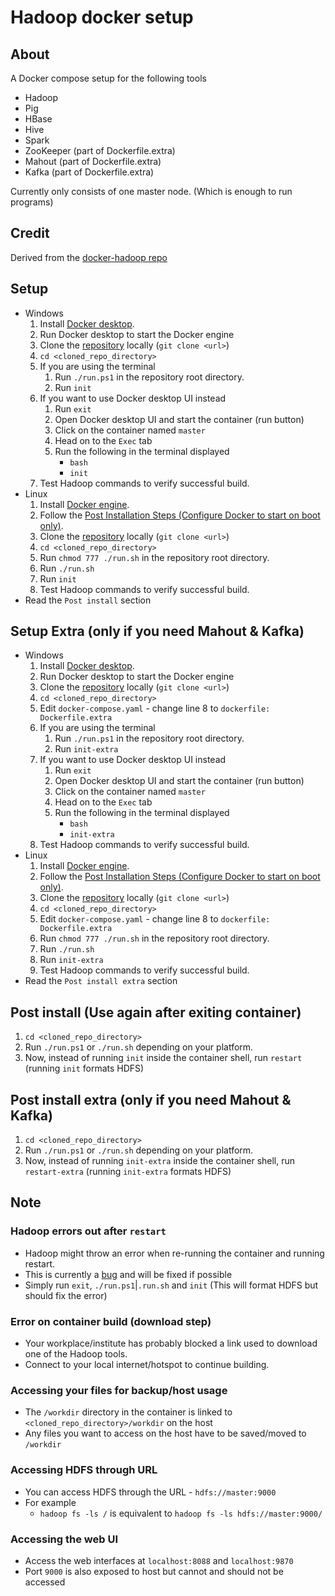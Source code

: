 # Hadoop docker setup

## About

A Docker compose setup for the following tools
- Hadoop
- Pig
- HBase
- Hive
- Spark
- ZooKeeper (part of Dockerfile.extra)
- Mahout (part of Dockerfile.extra)
- Kafka (part of Dockerfile.extra)

Currently only consists of one master node. (Which is enough to run programs)

## Credit

Derived from the [docker-hadoop repo](https://github.com/silicoflare/docker-hadoop)

## Setup

- Windows
  1. Install [Docker desktop](https://docs.docker.com/desktop/install/windows-install/).
  2. Run Docker desktop to start the Docker engine
  3. Clone the [repository](https://github.com/dhzdhd/hadoop-docker-compose.git) locally (`git clone <url>`)
  4. `cd <cloned_repo_directory>`
  5. If you are using the terminal
     1. Run `./run.ps1` in the repository root directory.
     2. Run `init`
  6. If you want to use Docker desktop UI instead
     1. Run `exit`
     2. Open Docker desktop UI and start the container (run button)
     3. Click on the container named `master`
     4. Head on to the `Exec` tab
     5.  Run the following in the terminal displayed
         - `bash`
         - `init`
  7. Test Hadoop commands to verify successful build.
- Linux
  1. Install [Docker engine](https://docs.docker.com/engine/install/).
  2. Follow the [Post Installation Steps (Configure Docker to start on boot only)](https://docs.docker.com/engine/install/linux-postinstall/#configure-docker-to-start-on-boot-with-systemd).
  3. Clone the [repository](https://github.com/dhzdhd/hadoop-docker-compose.git) locally (`git clone <url>`)
  4. `cd <cloned_repo_directory>`
  5. Run `chmod 777 ./run.sh` in the repository root directory.
  6. Run `./run.sh`
  7. Run `init`
  8. Test Hadoop commands to verify successful build.
- Read the `Post install` section

## Setup Extra (only if you need Mahout & Kafka)

- Windows
  1. Install [Docker desktop](https://docs.docker.com/desktop/install/windows-install/).
  2. Run Docker desktop to start the Docker engine
  3. Clone the [repository](https://github.com/dhzdhd/hadoop-docker-compose.git) locally (`git clone <url>`)
  4. `cd <cloned_repo_directory>`
  5. Edit `docker-compose.yaml` - change line 8 to `dockerfile: Dockerfile.extra`
  6. If you are using the terminal
     1. Run `./run.ps1` in the repository root directory.
     2. Run `init-extra`
  7. If you want to use Docker desktop UI instead
     1. Run `exit`
     2. Open Docker desktop UI and start the container (run button)
     3. Click on the container named `master`
     4. Head on to the `Exec` tab
     5.  Run the following in the terminal displayed
         - `bash`
         - `init-extra`
  8. Test Hadoop commands to verify successful build.
- Linux
  1. Install [Docker engine](https://docs.docker.com/engine/install/).
  2. Follow the [Post Installation Steps (Configure Docker to start on boot only)](https://docs.docker.com/engine/install/linux-postinstall/#configure-docker-to-start-on-boot-with-systemd).
  3. Clone the [repository](https://github.com/dhzdhd/hadoop-docker-compose.git) locally (`git clone <url>`)
  4. `cd <cloned_repo_directory>`
  5. Edit `docker-compose.yaml` - change line 8 to `dockerfile: Dockerfile.extra`
  6. Run `chmod 777 ./run.sh` in the repository root directory.
  7. Run `./run.sh`
  8. Run `init-extra`
  9. Test Hadoop commands to verify successful build.
- Read the `Post install extra` section

## Post install (Use again after exiting container)

1. `cd <cloned_repo_directory>`
2. Run `./run.ps1` or `./run.sh` depending on your platform.
3. Now, instead of running `init` inside the container shell, run `restart` (running `init` formats HDFS)

## Post install extra (only if you need Mahout & Kafka)

1. `cd <cloned_repo_directory>`
2. Run `./run.ps1` or `./run.sh` depending on your platform.
3. Now, instead of running `init-extra` inside the container shell, run `restart-extra` (running `init-extra` formats HDFS)

## Note

### Hadoop errors out after `restart`

- Hadoop might throw an error when re-running the container and running restart.
- This is currently a [bug](https://github.com/dhzdhd/hadoop-docker-compose/issues/1) and will be fixed if possible
- Simply run `exit`, `./run.ps1`|`.run.sh` and `init` (This will format HDFS but should fix the error)

### Error on container build (download step)

- Your workplace/institute has probably blocked a link used to download one of the Hadoop tools.
- Connect to your local internet/hotspot to continue building.

### Accessing your files for backup/host usage

- The `/workdir` directory in the container is linked to `<cloned_repo_directory>/workdir` on the host
- Any files you want to access on the host have to be saved/moved to `/workdir`

### Accessing HDFS through URL

- You can access HDFS through the URL - `hdfs://master:9000`
- For example
  - `hadoop fs -ls /` is equivalent to `hadoop fs -ls hdfs://master:9000/`

### Accessing the web UI

- Access the web interfaces at `localhost:8088` and `localhost:9870`
- Port `9000` is also exposed to host but cannot and should not be accessed
